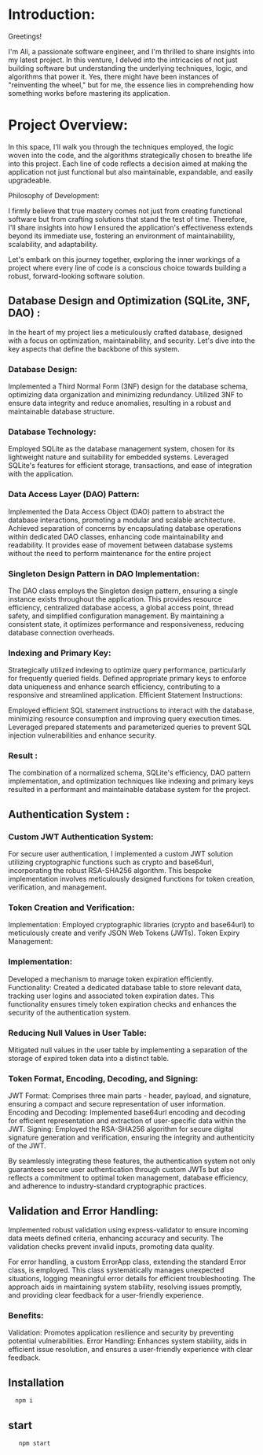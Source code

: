 # Introduction:

Greetings!

I'm Ali, a passionate software engineer, and I'm thrilled to share insights into my latest project. In this venture, I delved into the intricacies of not just building software but understanding the underlying techniques, logic, and algorithms that power it. Yes, there might have been instances of "reinventing the wheel," but for me, the essence lies in comprehending how something works before mastering its application.


# Project Overview:

In this space, I'll walk you through the techniques employed, the logic woven into the code, and the algorithms strategically chosen to breathe life into this project. Each line of code reflects a decision aimed at making the application not just functional but also maintainable, expandable, and easily upgradeable.

Philosophy of Development:

I firmly believe that true mastery comes not just from creating functional software but from crafting solutions that stand the test of time. Therefore, I'll share insights into how I ensured the application's effectiveness extends beyond its immediate use, fostering an environment of maintainability, scalability, and adaptability.

Let's embark on this journey together, exploring the inner workings of a project where every line of code is a conscious choice towards building a robust, forward-looking software solution.



## Database Design and Optimization (SQLite, 3NF, DAO) :


In the heart of my project lies a meticulously crafted database, designed with a focus on optimization, maintainability, and security. Let's dive into the key aspects that define the backbone of this system.

### Database Design:

Implemented a Third Normal Form (3NF) design for the database schema, optimizing data organization and minimizing redundancy.
Utilized 3NF to ensure data integrity and reduce anomalies, resulting in a robust and maintainable database structure.
### Database Technology:

Employed SQLite as the database management system, chosen for its lightweight nature and suitability for embedded systems.
Leveraged SQLite's features for efficient storage, transactions, and ease of integration with the application.

### Data Access Layer (DAO) Pattern:

Implemented the Data Access Object (DAO) pattern to abstract the database interactions, promoting a modular and scalable architecture.
Achieved separation of concerns by encapsulating database operations within dedicated DAO classes, enhancing code maintainability and readability.
It provides ease of movement between database systems without the need to perform maintenance for the entire project

### Singleton Design Pattern in DAO Implementation:

The DAO class employs the Singleton design pattern, ensuring a single instance exists throughout the application. This provides resource efficiency, centralized database access, a global access point, thread safety, and simplified configuration management. By maintaining a consistent state, it optimizes performance and responsiveness, reducing database connection overheads.

### Indexing and Primary Key:

Strategically utilized indexing to optimize query performance, particularly for frequently queried fields.
Defined appropriate primary keys to enforce data uniqueness and enhance search efficiency, contributing to a responsive and streamlined application.
Efficient Statement Instructions:

Employed efficient SQL statement instructions to interact with the database, minimizing resource consumption and improving query execution times.
Leveraged prepared statements and parameterized queries to prevent SQL injection vulnerabilities and enhance security.

### Result :
The combination of a normalized schema, SQLite's efficiency, DAO pattern implementation, and optimization techniques like indexing and primary keys resulted in a performant and maintainable database system for the project.



## Authentication System :
### Custom JWT Authentication System:

For secure user authentication, I implemented a custom JWT solution utilizing cryptographic functions such as crypto and base64url, incorporating the robust RSA-SHA256 algorithm. This bespoke implementation involves meticulously designed functions for token creation, verification, and management.



### Token Creation and Verification:

Implementation: Employed cryptographic libraries (crypto and base64url) to meticulously create and verify JSON Web Tokens (JWTs).
Token Expiry Management:

### Implementation:
 Developed a  mechanism to manage token expiration efficiently.
Functionality: Created a dedicated database table to store relevant data, tracking user logins and associated token expiration dates. This functionality ensures timely token expiration checks and enhances the security of the authentication system.

### Reducing Null Values in User Table:
Mitigated null values in the user table by implementing a separation of the storage of expired token data into a distinct table.


### Token Format, Encoding, Decoding, and Signing:

JWT Format: Comprises three main parts - header, payload, and signature, ensuring a compact and secure representation of user information.
Encoding and Decoding: Implemented base64url encoding and decoding for efficient representation and extraction of user-specific data within the JWT.
Signing: Employed the RSA-SHA256 algorithm for secure digital signature generation and verification, ensuring the integrity and authenticity of the JWT.

By seamlessly integrating these features, the authentication system not only guarantees secure user authentication through custom JWTs but also reflects a commitment to optimal token management, database efficiency, and adherence to industry-standard cryptographic practices.

## Validation and Error Handling:

Implemented robust validation using express-validator to ensure incoming data meets defined criteria, enhancing accuracy and security. The validation checks prevent invalid inputs, promoting data quality.

For error handling, a custom ErrorApp class, extending the standard Error class, is employed. This class systematically manages unexpected situations, logging meaningful error details for efficient troubleshooting. The approach aids in maintaining system stability, resolving issues promptly, and providing clear feedback for a user-friendly experience.

### Benefits:

Validation: Promotes application resilience and security by preventing potential vulnerabilities.
Error Handling: Enhances system stability, aids in efficient issue resolution, and ensures a user-friendly experience with clear feedback.





## Installation
```bash
  npm i 
```

## start

```bash
   npm start
```
